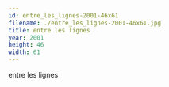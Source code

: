 ```yaml
---
id: entre_les_lignes-2001-46x61
filename: ./entre_les_lignes-2001-46x61.jpg
title: entre les lignes
year: 2001
height: 46
width: 61
---
```


entre les lignes